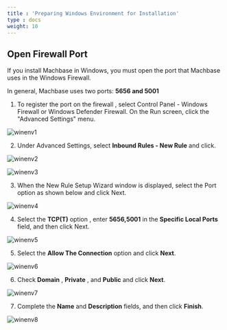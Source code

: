 ```yaml
---
title : 'Preparing Windows Environment for Installation'
type : docs
weight: 10
---
```


## Open Firewall Port

If you install Machbase in Windows, you must open the port that Machbase uses in the Windows Firewall.

In general, Machbase uses  two ports: **5656 and 5001**

1. To register the port on the  firewall , select Control Panel - Windows Firewall or Windows Defender Firewall. 
    On the Run screen, click the "Advanced Settings" menu.

![winenv1](../winenv1.png)

2. Under Advanced Settings, select **Inbound Rules - New Rule** and click.

![winenv2](../winenv2.png)

![winenv3](../winenv3.png)

3. When the New Rule Setup Wizard window is displayed, select the Port option as shown below and click Next.

![winenv4](../winenv4.png)

4. Select the **TCP(T)** option , enter **5656,5001** in the **Specific Local Ports** field, and then click Next.

![winenv5](../winenv5.png)

5. Select the **Allow The Connection** option and click **Next**.

![winenv6](../winenv6.png)

6. Check **Domain** , **Private** , and **Public** and click **Next**.

![winenv7](../winenv7.png)

7. Complete the **Name** and **Description** fields, and then click **Finish**.

![winenv8](../winenv8.png)
    
